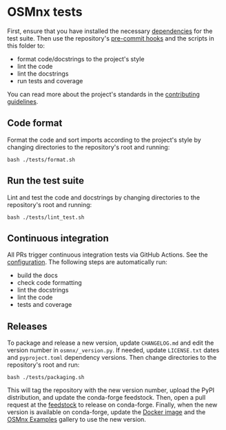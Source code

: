 # OSMnx tests

First, ensure that you have installed the necessary [dependencies](../tests/environments/env-ci.yml) for the test suite. Then use the repository's [pre-commit hooks](../.pre-commit-config.yaml) and the scripts in this folder to:

- format code/docstrings to the project's style
- lint the code
- lint the docstrings
- run tests and coverage

You can read more about the project's standards in the [contributing guidelines](../CONTRIBUTING.md).

## Code format

Format the code and sort imports according to the project's style by changing directories to the repository's root and running:

```
bash ./tests/format.sh
```

## Run the test suite

Lint and test the code and docstrings by changing directories to the repository's root and running:

```
bash ./tests/lint_test.sh
```

## Continuous integration

All PRs trigger continuous integration tests via GitHub Actions. See the [configuration](../.github/workflows/ci.yml). The following steps are automatically run:

- build the docs
- check code formatting
- lint the docstrings
- lint the code
- tests and coverage

## Releases

To package and release a new version, update `CHANGELOG.md` and edit the version number in `osmnx/_version.py`. If needed, update `LICENSE.txt` dates and `pyproject.toml` dependency versions. Then change directories to the repository's root and run:

```
bash ./tests/packaging.sh
```

This will tag the repository with the new version number, upload the PyPI distribution, and update the conda-forge feedstock. Then, open a pull request at the [feedstock](https://github.com/conda-forge/osmnx-feedstock) to release on conda-forge. Finally, when the new version is available on conda-forge, update the [Docker image](../environments/docker) and the [OSMnx Examples](https://github.com/gboeing/osmnx-examples) gallery to use the new version.
